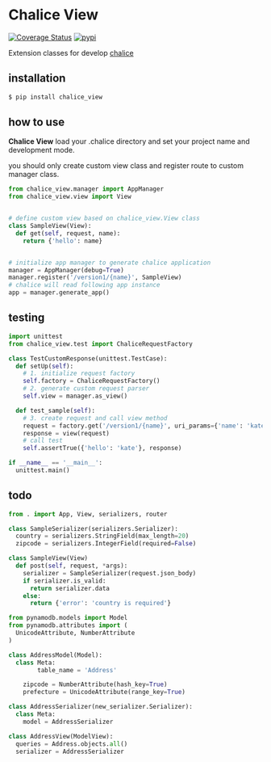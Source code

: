 # Chalice View

[![Coverage Status](https://coveralls.io/repos/github/green-latte/chalice-view/badge.svg)](https://coveralls.io/github/green-latte/chalice-view)
[![pypi](https://img.shields.io/pypi/v/chalice_view.svg)](https://img.shields.io/pypi/v/chalice_view.svg)

Extension classes for develop  [chalice](https://github.com/awslabs/chalice)

## installation
```sh
$ pip install chalice_view
```

## how to use

**Chalice View** load your .chalice directory and set your project name and development mode.

you should only create custom view class and register route to custom manager class.

```python
from chalice_view.manager import AppManager
from chalice_view.view import View


# define custom view based on chalice_view.View class
class SampleView(View):
  def get(self, request, name):
    return {'hello': name}


# initialize app manager to generate chalice application
manager = AppManager(debug=True)
manager.register('/version1/{name}', SampleView)
# chalice will read following app instance
app = manager.generate_app()
```

## testing
```python
import unittest
from chalice_view.test import ChaliceRequestFactory

class TestCustomResponse(unittest.TestCase):
  def setUp(self):
    # 1. initialize request factory
    self.factory = ChaliceRequestFactory()
    # 2. generate custom request parser
    self.view = manager.as_view()

  def test_sample(self):
    # 3. create request and call view method
    request = factory.get('/version1/{name}', uri_params={'name': 'kate'})
    response = view(request)
    # call test
    self.assertTrue({'hello': 'kate'}, response)

if __name__ == '__main__':
  unittest.main()
```

## todo

```python
from . import App, View, serializers, router

class SampleSerializer(serializers.Serializer):
  country = serializers.StringField(max_length=20)
  zipcode = serializers.IntegerField(required=False)

class SampleView(View)
  def post(self, request, *args):
    serializer = SampleSerializer(request.json_body)
    if serializer.is_valid:
      return serializer.data
    else:
      return {'error': 'country is required'}
```

```python
from pynamodb.models import Model
from pynamodb.attributes import (
  UnicodeAttribute, NumberAttribute
)

class AddressModel(Model):
  class Meta:
        table_name = 'Address'

    zipcode = NumberAttribute(hash_key=True)
    prefecture = UnicodeAttribute(range_key=True)

class AddressSerializer(new_serializer.Serializer):
  class Meta:
    model = AddressSerializer

class AddressView(ModelView):
  queries = Address.objects.all()
  serializer = AddressSerializer
```
